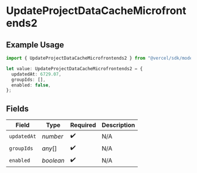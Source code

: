 # UpdateProjectDataCacheMicrofrontends2

## Example Usage

```typescript
import { UpdateProjectDataCacheMicrofrontends2 } from "@vercel/sdk/models/updateprojectdatacacheop.js";

let value: UpdateProjectDataCacheMicrofrontends2 = {
  updatedAt: 6729.07,
  groupIds: [],
  enabled: false,
};
```

## Fields

| Field              | Type               | Required           | Description        |
| ------------------ | ------------------ | ------------------ | ------------------ |
| `updatedAt`        | *number*           | :heavy_check_mark: | N/A                |
| `groupIds`         | *any*[]            | :heavy_check_mark: | N/A                |
| `enabled`          | *boolean*          | :heavy_check_mark: | N/A                |